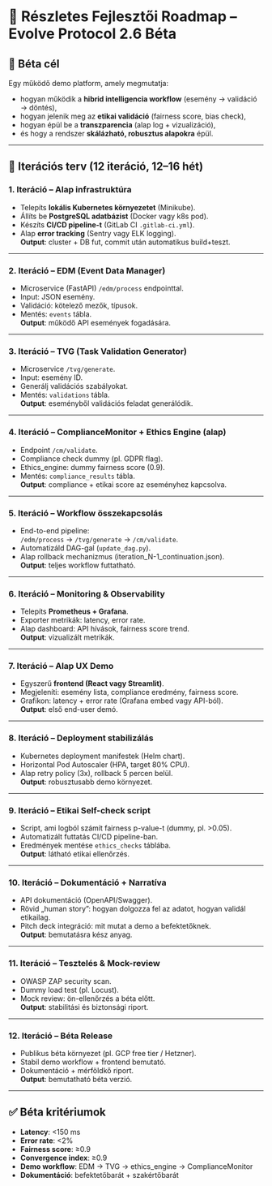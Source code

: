 # 🔧 Részletes Fejlesztői Roadmap – Evolve Protocol 2.6 Béta

## 🎯 Béta cél
Egy működő demo platform, amely megmutatja:
- hogyan működik a **hibrid intelligencia workflow** (esemény → validáció → döntés),
- hogyan jelenik meg az **etikai validáció** (fairness score, bias check),
- hogyan épül be a **transzparencia** (alap log + vizualizáció),
- és hogy a rendszer **skálázható, robusztus alapokra** épül.

---

## 📅 Iterációs terv (12 iteráció, 12–16 hét)

### **1. Iteráció – Alap infrastruktúra**
- Telepíts **lokális Kubernetes környezetet** (Minikube).
- Állíts be **PostgreSQL adatbázist** (Docker vagy k8s pod).
- Készíts **CI/CD pipeline-t** (GitLab CI `.gitlab-ci.yml`).
- Alap **error tracking** (Sentry vagy ELK logging).  
**Output**: cluster + DB fut, commit után automatikus build+teszt.

---

### **2. Iteráció – EDM (Event Data Manager)**
- Microservice (FastAPI) `/edm/process` endpointtal.
- Input: JSON esemény.
- Validáció: kötelező mezők, típusok.
- Mentés: `events` tábla.  
**Output**: működő API események fogadására.

---

### **3. Iteráció – TVG (Task Validation Generator)**
- Microservice `/tvg/generate`.
- Input: esemény ID.
- Generálj validációs szabályokat.
- Mentés: `validations` tábla.  
**Output**: eseményből validációs feladat generálódik.

---

### **4. Iteráció – ComplianceMonitor + Ethics Engine (alap)**
- Endpoint `/cm/validate`.
- Compliance check dummy (pl. GDPR flag).
- Ethics_engine: dummy fairness score (0.9).
- Mentés: `compliance_results` tábla.  
**Output**: compliance + etikai score az eseményhez kapcsolva.

---

### **5. Iteráció – Workflow összekapcsolás**
- End-to-end pipeline:  
  `/edm/process` → `/tvg/generate` → `/cm/validate`.
- Automatizáld DAG-gal (`update_dag.py`).
- Alap rollback mechanizmus (iteration_N-1_continuation.json).  
**Output**: teljes workflow futtatható.

---

### **6. Iteráció – Monitoring & Observability**
- Telepíts **Prometheus + Grafana**.
- Exporter metrikák: latency, error rate.
- Alap dashboard: API hívások, fairness score trend.  
**Output**: vizualizált metrikák.

---

### **7. Iteráció – Alap UX Demo**
- Egyszerű **frontend (React vagy Streamlit)**.
- Megjeleníti: esemény lista, compliance eredmény, fairness score.
- Grafikon: latency + error rate (Grafana embed vagy API-ból).  
**Output**: első end-user demó.

---

### **8. Iteráció – Deployment stabilizálás**
- Kubernetes deployment manifestek (Helm chart).
- Horizontal Pod Autoscaler (HPA, target 80% CPU).
- Alap retry policy (3x), rollback 5 percen belül.  
**Output**: robusztusabb demo környezet.

---

### **9. Iteráció – Etikai Self-check script**
- Script, ami logból számít fairness p-value-t (dummy, pl. >0.05).
- Automatizált futtatás CI/CD pipeline-ban.
- Eredmények mentése `ethics_checks` táblába.  
**Output**: látható etikai ellenőrzés.

---

### **10. Iteráció – Dokumentáció + Narratíva**
- API dokumentáció (OpenAPI/Swagger).
- Rövid „human story”: hogyan dolgozza fel az adatot, hogyan validál etikailag.
- Pitch deck integráció: mit mutat a demo a befektetőknek.  
**Output**: bemutatásra kész anyag.

---

### **11. Iteráció – Tesztelés & Mock-review**
- OWASP ZAP security scan.
- Dummy load test (pl. Locust).
- Mock review: ön-ellenőrzés a béta előtt.  
**Output**: stabilitási és biztonsági riport.

---

### **12. Iteráció – Béta Release**
- Publikus béta környezet (pl. GCP free tier / Hetzner).
- Stabil demo workflow + frontend bemutató.
- Dokumentáció + mérföldkő riport.  
**Output**: bemutatható béta verzió.

---

## ✅ Béta kritériumok
- **Latency**: <150 ms  
- **Error rate**: <2%  
- **Fairness score**: ≥0.9  
- **Convergence index**: ≥0.9  
- **Demo workflow**: EDM → TVG → ethics_engine → ComplianceMonitor  
- **Dokumentáció**: befektetőbarát + szakértőbarát
